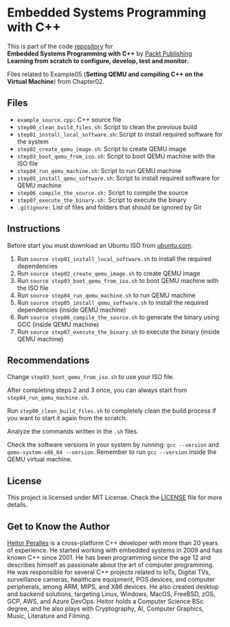 # Embedded Systems Programming with C++

This is part of the code [repository](https://github.com/PacktPublishing/Embedded-Systems-Programming-with-Cxx) for<br>
**Embedded Systems Programming with C++** by [Packt Publishing](https://www.packtpub.com/)<br>
**Learning from scratch to configure, develop, test and monitor.**

Files related to Example05 (**Setting QEMU and compiling C++ on the Virtual Machine**) from Chapter02.

## Files

* `example_source.cpp:` C++ source file
* `step00_clean_build_files.sh`: Script to clean the previous build
* `step01_install_local_software.sh`: Script to install required software for the system
* `step02_create_qemu_image.sh`: Script to create QEMU image
* `step03_boot_qemu_from_iso.sh`: Script to boot QEMU machine with the ISO file
* `step04_run_qemu_machine.sh`: Script to run QEMU machine
* `step05_install_qemu_software.sh`: Script to install required software for QEMU machine
* `step06_compile_the_source.sh:` Script to compile the source
* `step07_execute_the_binary.sh:` Script to execute the binary 
* `.gitignore:` List of files and folders that should be ignored by Git

## Instructions

Before start you must download an Ubuntu ISO from [ubuntu.com](https://www.ubuntu.com).

1. Run `source step01_install_local_software.sh` to install the required dependencies
2. Run `source step02_create_qemu_image.sh` to create QEMU image
3. Run `source step03_boot_qemu_from_iso.sh` to boot QEMU machine with the ISO file
4. Run `source step04_run_qemu_machine.sh` to run QEMU machine
5. Run `source step05_install_qemu_software.sh` to install the required dependencies (inside QEMU machine)
6. Run `source step06_compile_the_source.sh` to generate the binary using GCC (inside QEMU machine)
7. Run `source step07_execute_the_binary.sh` to execute the binary (inside QEMU machine)

## Recommendations

Change `step03_boot_qemu_from_iso.sh` to use your ISO file.

After completing steps 2 and 3 once, you can always start from `step04_run_qemu_machine.sh`.

Run `step00_clean_build_files.sh` to completely clean the build process if you want to start it again from the scratch.

Analyze the commands written in the `.sh` files.

Check the software versions in your system by running: `gcc --version` and `qemu-system-x86_64 --version`. Remember to run `gcc --version` inside the QEMU virtual machine.

## License

This project is licensed under MIT License. Check the [LICENSE](LICENSE) file for more details.

## Get to Know the Author

[Heitor Peralles](mailto:heitorgp@gmail.com) is a cross-platform C++ developer with more than 20 years of experience. He started working with embedded systems in 2009 and has known C++ since 2001. He has been programming since the age 12 and describes himself as passionate about the art of computer programming. He was responsible for several C++ projects related to IoTs, Digital TVs, surveillance cameras, healthcare equipment, POS devices, and computer peripherals, among ARM, MIPS, and X86 devices. He also created desktop and backend solutions, targeting Linux, Windows, MacOS, FreeBSD, zOS, GCP, AWS, and Azure DevOps. Heitor holds a Computer Science BSc. degree, and he also plays with Cryptography, AI, Computer Graphics, Music, Literature and Filming.
